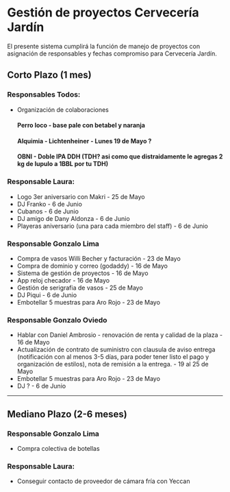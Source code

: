 # Gestión de proyectos Cervecería Jardín
El presente sistema cumplirá la función de manejo de proyectos con asignación de responsables y fechas compromiso para Cervecería Jardín.

## Corto Plazo (1 mes)
### Responsables Todos:
- Organización de colaboraciones
  #### Perro loco - base pale con betabel y naranja
  #### Alquimia - Lichtenheiner - Lunes 19 de Mayo ?
  #### OBNI - Doble IPA DDH (TDH? asi como que distraidamente le agregas 2 kg de lupulo a 1BBL por tu TDH)
  
### Responsable Laura:
- Logo 3er aniversario con Makri - 25 de Mayo
- DJ Franko - 6 de Junio
- Cubanos - 6 de Junio
- DJ amigo de Dany Aldonza - 6 de Junio
- Playeras aniversario (una para cada miembro del staff) - 6 de Junio
### Responsable Gonzalo Lima
- Compra de vasos Willi Becher y facturación - 23 de Mayo
- Compra de dominio y correo (godaddy) - 16 de Mayo
- Sistema de gestión de proyectos - 16 de Mayo
- App reloj checador - 16 de Mayo
- Gestión de serigrafia de vasos - 25 de Mayo
- DJ Piqui - 6 de Junio
- Embotellar 5 muestras para Aro Rojo - 23 de Mayo
### Responsable Gonzalo Oviedo
- Hablar con Daniel Ambrosio - renovación de renta y calidad de la plaza - 16 de Mayo
- Actualización de contrato de suministro con clausula de aviso entrega (notificación con al menos 3-5 días, para poder tener listo el pago y organización de estilos), nota de remisión a la entrega. - 19 al 25 de Mayo
- Embotellar 5 muestras para Aro Rojo - 23 de Mayo
- DJ ? - 6 de Junio
----
## Mediano Plazo (2-6 meses)
### Responsable Gonzalo Lima
- Compra colectiva de botellas
### Responsable Laura:
- Conseguir contacto de proveedor de cámara fría con Yeccan

